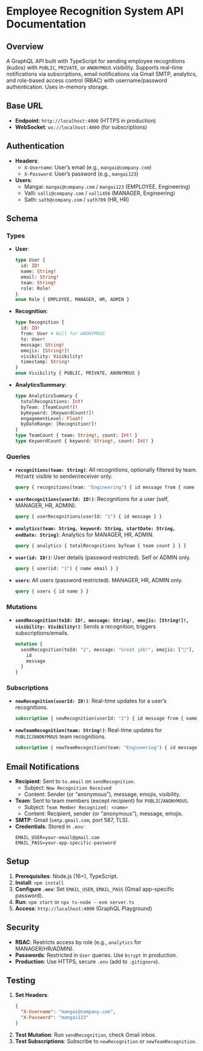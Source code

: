 # Employee Recognition System API Documentation

## Overview
A GraphQL API built with TypeScript for sending employee recognitions (kudos) with `PUBLIC`, `PRIVATE`, or `ANONYMOUS` visibility. Supports real-time notifications via subscriptions, email notifications via Gmail SMTP, analytics, and role-based access control (RBAC) with username/password authentication. Uses in-memory storage.

## Base URL
- **Endpoint**: `http://localhost:4000` (HTTPS in production)
- **WebSocket**: `ws://localhost:4000` (for subscriptions)

## Authentication
- **Headers**:
  - `X-Username`: User’s email (e.g., `mangai@company.com`)
  - `X-Password`: User’s password (e.g., `mangai123`)
- **Users**:
  - Mangai: `mangai@company.com` / `mangai123` (EMPLOYEE, Engineering)
  - Valli: `valli@company.com` / `valli456` (MANAGER, Engineering)
  - Sath: `sath@company.com` / `sath789` (HR, HR)

## Schema
### Types
- **User**:
  ```graphql
  type User {
    id: ID!
    name: String!
    email: String!
    team: String!
    role: Role!
  }
  enum Role { EMPLOYEE, MANAGER, HR, ADMIN }
  ```
- **Recognition**:
  ```graphql
  type Recognition {
    id: ID!
    from: User # Null for ANONYMOUS
    to: User!
    message: String!
    emojis: [String!]!
    visibility: Visibility!
    timestamp: String!
  }
  enum Visibility { PUBLIC, PRIVATE, ANONYMOUS }
  ```
- **AnalyticsSummary**:
  ```graphql
  type AnalyticsSummary {
    totalRecognitions: Int!
    byTeam: [TeamCount!]!
    byKeyword: [KeywordCount!]!
    engagementLevel: Float!
    byDateRange: [Recognition!]!
  }
  type TeamCount { team: String!, count: Int! }
  type KeywordCount { keyword: String!, count: Int! }
  ```

### Queries
- **`recognitions(team: String)`**: All recognitions, optionally filtered by team. `PRIVATE` visible to sender/receiver only.
  ```graphql
  query { recognitions(team: "Engineering") { id message from { name } } }
  ```
- **`userRecognitions(userId: ID!)`**: Recognitions for a user (self, MANAGER, HR, ADMIN).
  ```graphql
  query { userRecognitions(userId: "1") { id message } }
  ```
- **`analytics(team: String, keyword: String, startDate: String, endDate: String)`**: Analytics for MANAGER, HR, ADMIN.
  ```graphql
  query { analytics { totalRecognitions byTeam { team count } } }
  ```
- **`user(id: ID!)`**: User details (password restricted). Self or ADMIN only.
  ```graphql
  query { user(id: "1") { name email } }
  ```
- **`users`**: All users (password restricted). MANAGER, HR, ADMIN only.
  ```graphql
  query { users { id name } }
  ```

### Mutations
- **`sendRecognition(toId: ID!, message: String!, emojis: [String!]!, visibility: Visibility!)`**: Sends a recognition, triggers subscriptions/emails.
  ```graphql
  mutation {
    sendRecognition(toId: "2", message: "Great job!", emojis: ["🌟"], visibility: PUBLIC) {
      id
      message
    }
  }
  ```

### Subscriptions
- **`newRecognition(userId: ID!)`**: Real-time updates for a user’s recognitions.
  ```graphql
  subscription { newRecognition(userId: "2") { id message from { name } } }
  ```
- **`newTeamRecognition(team: String!)`**: Real-time updates for `PUBLIC`/`ANONYMOUS` team recognitions.
  ```graphql
  subscription { newTeamRecognition(team: "Engineering") { id message to { name } } }
  ```

## Email Notifications
- **Recipient**: Sent to `to.email` on `sendRecognition`.
  - Subject: `New Recognition Received`
  - Content: Sender (or “anonymous”), message, emojis, visibility.
- **Team**: Sent to team members (except recipient) for `PUBLIC`/`ANONYMOUS`.
  - Subject: `Team Member Recognized: <name>`
  - Content: Recipient, sender (or “anonymous”), message, emojis.
- **SMTP**: Gmail (`smtp.gmail.com`, port 587, TLS).
- **Credentials**: Stored in `.env`:
  ```
  EMAIL_USER=your-email@gmail.com
  EMAIL_PASS=your-app-specific-password
  ```

## Setup
1. **Prerequisites**: Node.js (16+), TypeScript.
2. **Install**: `npm install`
3. **Configure `.env`**: Set `EMAIL_USER`, `EMAIL_PASS` (Gmail app-specific password).
4. **Run**: `npm start` or `npx ts-node --esm server.ts`
5. **Access**: `http://localhost:4000` (GraphQL Playground)

## Security
- **RBAC**: Restricts access by role (e.g., `analytics` for MANAGER/HR/ADMIN).
- **Passwords**: Restricted in `User` queries. Use `bcrypt` in production.
- **Production**: Use HTTPS, secure `.env` (add to `.gitignore`).

## Testing
1. **Set Headers**:
   ```json
   {
     "X-Username": "mangai@company.com",
     "X-Password": "mangai123"
   }
   ```
2. **Test Mutation**: Run `sendRecognition`, check Gmail inbox.
3. **Test Subscriptions**: Subscribe to `newRecognition` or `newTeamRecognition`.
